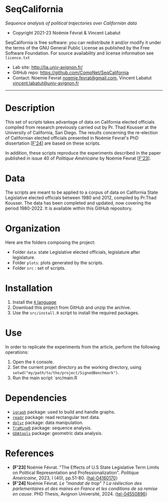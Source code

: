 SeqCalifornia
==================
*Sequence analysis of political trajectories over Californian data*

* Copyright 2021-23 Noémie Févrat & Vincent Labatut 

SeqCalifornia is free software: you can redistribute it and/or modify it under the terms of the GNU General Public License as published by the Free Software Foundation. For source availability and license information see `licence.txt`

* Lab site: http://lia.univ-avignon.fr/
* GitHub repo: https://github.com/CompNet/SeqCalifornia
* Contact: Noemie Fevrat <noemie.fevrat@gmail.com>, Vincent Labatut <vincent.labatut@univ-avignon.fr>

-----------------------------------------------------------------------

# Description
This set of scripts takes advantage of data on California elected officials compiled from research previously carried out by Pr. Thad Kousser at the University of California, San Diego. The results concerning the re-election of Californian elected officials presented in Noémie Fevrat's PhD dissertation [[F'24](#references)] are based on these scripts.

In addition, these scripts reproduce the experiments described in the paper published in issue 40 of *Politique Américaine* by Noémie Fevrat [[F'23](#references)]. 


# Data
The scripts are meant to be applied to a corpus of data on California State Legislative elected officials between 1980 and 2012, compiled by Pr.Thad Kousser. The data has been completed and updated, now covering the period 1980-2022. It is available within this GitHub repository. 


# Organization
Here are the folders composing the project:
* Folder `data`: state Legislative elected officials, legislature after legislature.
* Folder `plots`: plots generated by the scripts.
* Folder `src` : set of scripts.


# Installation
1. Install the [`R` language](https://www.r-project.org/)
2. Download this project from GitHub and unzip the archive.
3. Use the `src/install.R` script to install the required packages.


# Use
In order to replicate the experiments from the article, perform the following operations:

1. Open the `R` console.
2. Set the current projet directory as the working directory, using `setwd("my/path/to/the/project/SignedBenchmark")`.
3. Run the main script `src/main.R


# Dependencies
* [`igraph`](http://igraph.org/r/) package: used to build and handle graphs.
* [`readr`](https://cran.r-project.org/web/packages/readr/index.html) package: read rectangular text data.
* [`dplyr`](https://cran.r-project.org/web/packages/dplyr/index.html) package: data manipulation.
* [`TraMineR`](http://traminer.unige.ch/) package: sequence analysis.
* [`GDAtools`](https://cran.r-project.org/web/packages/GDAtools/index.html) package: geometric data analysis.


# References
* **[F'23]** Noémie Févrat. "The Effects of U.S State Legislative Term Limits on Political Representation and Professionalization". *Politique Américaine*, 2023, I (40), pp.51-80. ⟨[hal-04160170](https://hal.science/hal-04160170)⟩
* **[F'24]** Noémie Févrat. *Le "mandat de trop" ? La réélection des parlementaires et des maires en France et les conditions de sa remise en cause*. PHD Thesis, Avignon Université, 2024. ⟨[tel-04550896](https://hal.science/tel-04550896)⟩
